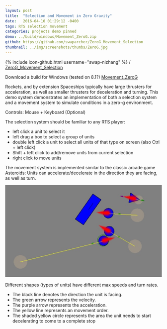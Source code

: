```yaml
---
layout: post
title:  "Selection and Movement in Zero Gravity"
date:   2016-04-10 01:29:12 -0400
tags: RTS selection movement
categories: projects demo pinned
demo: ../build/windows/Movement_ZeroG.zip
github: https://github.com/swaparcher/ZeroG_Movement_Selection
thumbnail: ../img/screenshots/thumbs/ZeroG.jpg
---
```


{% include icon-github.html username="swap-nizhang" %} /
[ZeroG_Movement_Selection]({{page.github}})

Download a build for Windows (tested on 8.1?)
[Movement_ZeroG]({{page.demo}})

Rockets, and by extension Spaceships typically have large thrusters for acceleration, as well as smaller thrusters for deceleration and turning.
This demo system demonstrates an implementation of both a selection system and a movement system to simulate conditions in a zero-g environment.

Controls: Mouse + Keyboard (Optional)

The selection system should be familiar to any RTS player:

- left click a unit to select it
- left drag a box to select a group of units
- double left click a unit to select all units of that type on screen (also Ctrl + left click)
- Shift + left click to add/remove units from current selection
- right click to move units

The movement system is implemented similar to the classic arcade game Asteroids:
Units can accelerate/decelerate in the direction they are facing, as well as turn.

![Screenshot](../img/screenshots/ZeroG.jpg)

Different shapes (types of units) have different max speeds and turn rates.

- The black line denotes the direction the unit is facing.
- The green arrow represents the velocity.
- The purple arrow represents the acceleration.
- The yellow line represents an movement order.
- The shaded yellow circle represents the area the unit needs to start decelerating to come to a complete stop

